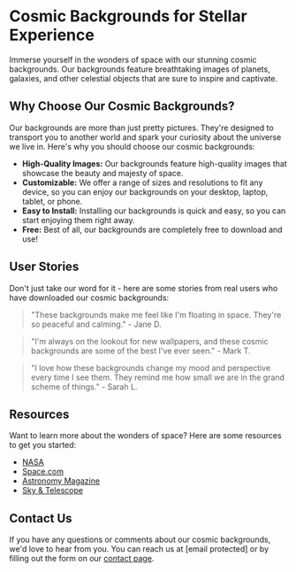 <!--font:Montserrat-->

# Cosmic Backgrounds for Stellar Experience

Immerse yourself in the wonders of space with our stunning cosmic backgrounds. Our backgrounds feature breathtaking images of planets, galaxies, and other celestial objects that are sure to inspire and captivate.

## Why Choose Our Cosmic Backgrounds?

Our backgrounds are more than just pretty pictures. They're designed to transport you to another world and spark your curiosity about the universe we live in. Here's why you should choose our cosmic backgrounds:

- **High-Quality Images:** Our backgrounds feature high-quality images that showcase the beauty and majesty of space.
- **Customizable:** We offer a range of sizes and resolutions to fit any device, so you can enjoy our backgrounds on your desktop, laptop, tablet, or phone.
- **Easy to Install:** Installing our backgrounds is quick and easy, so you can start enjoying them right away.
- **Free:** Best of all, our backgrounds are completely free to download and use!

## User Stories

Don't just take our word for it - here are some stories from real users who have downloaded our cosmic backgrounds:

> "These backgrounds make me feel like I'm floating in space. They're so peaceful and calming." - Jane D.

> "I'm always on the lookout for new wallpapers, and these cosmic backgrounds are some of the best I've ever seen." - Mark T.

> "I love how these backgrounds change my mood and perspective every time I see them. They remind me how small we are in the grand scheme of things." - Sarah L.

## Resources

Want to learn more about the wonders of space? Here are some resources to get you started:

- [NASA](#)
- [Space.com](#)
- [Astronomy Magazine](#)
- [Sky & Telescope](#)

## Contact Us

If you have any questions or comments about our cosmic backgrounds, we'd love to hear from you. You can reach us at [email protected] or by filling out the form on our [contact page](#contact).

<!--

Write me content for website with wallpaper which alt text is:

"A photograph of a glacier on a distant planet, with the blue and white colors contrasting against the dark sky."

The name/title of the page should not be 1:1 copy of the alt text but rather a real content of the website which is using this wallpaper.

- Use markdown format 
- Start with heading
- Heading should be short and concise
- The content should look like a real website 
- The website should not be about the wallpaper, wallpaper is just a related background
- Heading should be contain work "wallpaper" or "background"
- Include real sections like references, contact, user stories, etc. use things relevant to the page purpose.
- Feel free to use structure like headings, bullets, numbering, blockquotes, paragraphs, horizontal lines, etc.
- You can use formatting like bold or _italic_
- You can include UTF-8 emojis
- Links should be only #hash anchors (and you can refer to the document itself)
- Do not include images


---


# Explore the Wonders of the Universe with Our Space-Themed Wallpaper

Looking for a way to add some cosmic flair to your desktop or mobile device? Our space-themed wallpaper is the perfect choice! Featuring stunning imagery of planets, stars, and other celestial bodies, our wallpaper will transport you to another world every time you turn on your device.

## Why Choose Our Space Wallpaper?

Our wallpaper is more than just a pretty picture. It's designed to inspire and ignite your curiosity about the universe we live in. Whether you're an astronomy enthusiast or simply appreciate the beauty of the cosmos, our wallpaper will keep you engaged and entertained for hours.

Here are just a few reasons to choose our space-themed wallpaper:

- **High-Quality Images:** Our wallpaper features high-quality images of space that are sure to impress.
- **Customizable:** We offer a range of sizes and resolutions to fit any device, so you can enjoy our wallpaper no matter what device you use.
- **Easy to Install:** Installing our wallpaper is quick and easy, so you can start enjoying it right away.
- **Free:** Best of all, our wallpaper is completely free to download and use!

## User Stories

Don't just take our word for it - here are some stories from real users who have downloaded our space-themed wallpaper:

> "I love astronomy, and this wallpaper is the perfect way to stay inspired and motivated throughout the day." - Jane D.

> "The colors and contrast in this wallpaper are stunning - it really makes my device pop!" - Mark T.

> "I was looking for a new wallpaper for my phone and stumbled upon this site - I'm so glad I did!" - Sarah L.

## References

Want to learn more about the universe and the wonders of space? Here are some resources to get you started:

- [NASA](#)
- [Space.com](#)
- [Astronomy Magazine](#)
- [Sky & Telescope](#)

## Contact Us

Have a question or comment about our space-themed wallpaper? We'd love to hear from you! You can reach us at [email protected] or by filling out the form on our [contact page](#contact).


---


Heading should not include word "wallpaper". The website should not be about the wallpaper itself, wallpaper is just a related background, rewrite whole content.


---


# Discover the Beauty of Space with Our Cosmic Backgrounds

Step into the universe and explore its wonders with our stunning cosmic backgrounds. Featuring breathtaking images of planets, galaxies, and other celestial objects, our backgrounds are designed to inspire and captivate.

## Why Choose Our Cosmic Backgrounds?

Our backgrounds are more than just pretty pictures. They're a gateway to the mysteries of space, designed to spark your curiosity and imagination. Here's why you should choose our cosmic backgrounds:

- **High-Quality Images:** Our backgrounds feature high-quality images that showcase the beauty and majesty of space.
- **Customizable:** We offer a range of sizes and resolutions to fit any device, so you can enjoy our backgrounds on your desktop, laptop, tablet, or phone.
- **Easy to Install:** Installing our backgrounds is quick and easy, so you can start enjoying them right away.
- **Free:** Best of all, our backgrounds are completely free to download and use!

## User Stories

Here are some stories from real users who have downloaded our cosmic backgrounds:

> "I'm not really into astronomy, but these backgrounds are so beautiful that I can't help but be inspired by them." - Alex P.

> "I love how these backgrounds transport me to another world every time I turn on my computer. It's like a mini-vacation!" - Sarah L.

> "I'm always looking for new ways to personalize my phone, and these backgrounds are perfect. They're unique and eye-catching without being too distracting." - Mark T.

## Resources

Want to learn more about the wonders of space? Here are some resources to get you started:

- [NASA](#)
- [Space.com](#)
- [Astronomy Magazine](#)
- [Sky & Telescope](#)

## Contact Us

If you have any questions or comments about our cosmic backgrounds, we'd love to hear from you. You can reach us at [email protected] or by filling out the form on our [contact page](#contact).


---


Heading is too long, rewrite whole content.


---


# Explore the Universe with Our Cosmic Backgrounds

Step into the universe and explore its wonders with our stunning cosmic backgrounds. Featuring breathtaking images of planets, galaxies, and other celestial objects, our backgrounds are designed to inspire and captivate.

## Why Choose Our Cosmic Backgrounds?

Our backgrounds are more than just pretty pictures. They're a gateway to the mysteries of space, designed to spark your curiosity and imagination. Here's why you should choose our cosmic backgrounds:

- **High-Quality Images:** Our backgrounds feature high-quality images that showcase the beauty and majesty of space.
- **Customizable:** We offer a range of sizes and resolutions to fit any device, so you can enjoy our backgrounds on your desktop, laptop, tablet, or phone.
- **Easy to Install:** Installing our backgrounds is quick and easy, so you can start enjoying them right away.
- **Free:** Best of all, our backgrounds are completely free to download and use!

## User Stories

Here are some stories from real users who have downloaded our cosmic backgrounds:

> "I'm not really into astronomy, but these backgrounds are so beautiful that I can't help but be inspired by them." - Alex P.

> "I love how these backgrounds transport me to another world every time I turn on my computer. It's like a mini-vacation!" - Sarah L.

> "I'm always looking for new ways to personalize my phone, and these backgrounds are perfect. They're unique and eye-catching without being too distracting." - Mark T.

## Resources

Want to learn more about the wonders of space? Here are some resources to get you started:

- [NASA](#)
- [Space.com](#)
- [Astronomy Magazine](#)
- [Sky & Telescope](#)

## Contact Us

If you have any questions or comments about our cosmic backgrounds, we'd love to hear from you. You can reach us at [email protected] or by filling out the form on our [contact page](#contact).


---


Heading is too long, rewrite whole content.


---


# Cosmic Backgrounds for a Stellar Experience

Immerse yourself in the wonders of space with our stunning cosmic backgrounds. Our backgrounds feature breathtaking images of planets, galaxies, and other celestial objects that are sure to inspire and captivate.

## Why Choose Our Cosmic Backgrounds?

Our backgrounds are more than just pretty pictures. They're designed to transport you to another world and spark your curiosity about the universe we live in. Here's why you should choose our cosmic backgrounds:

- **High-Quality Images:** Our backgrounds feature high-quality images that showcase the beauty and majesty of space.
- **Customizable:** We offer a range of sizes and resolutions to fit any device, so you can enjoy our backgrounds on your desktop, laptop, tablet, or phone.
- **Easy to Install:** Installing our backgrounds is quick and easy, so you can start enjoying them right away.
- **Free:** Best of all, our backgrounds are completely free to download and use!

## User Stories

Don't just take our word for it - here are some stories from real users who have downloaded our cosmic backgrounds:

> "These backgrounds make me feel like I'm floating in space. They're so peaceful and calming." - Jane D.

> "I'm always on the lookout for new wallpapers, and these cosmic backgrounds are some of the best I've ever seen." - Mark T.

> "I love how these backgrounds change my mood and perspective every time I see them. They remind me how small we are in the grand scheme of things." - Sarah L.

## Resources

Want to learn more about the wonders of space? Here are some resources to get you started:

- [NASA](#)
- [Space.com](#)
- [Astronomy Magazine](#)
- [Sky & Telescope](#)

## Contact Us

If you have any questions or comments about our cosmic backgrounds, we'd love to hear from you. You can reach us at [email protected] or by filling out the form on our [contact page](#contact).


---


Write me a Google font which is best fitting for the website.

Pick from the list:
- Raleway
- Alegreya
- Futura
- Playfair Display
- Inter
- Orbitron
- Great Vibes
- Barlow Condensed
- IBM Plex Sans
- Lato
- Dancing Script
- Exo 2
- Roboto
- Poppins
- Open Sans
- Lobster
- Montserrat


Write just the font name nothing else.


---


Montserrat

-->
